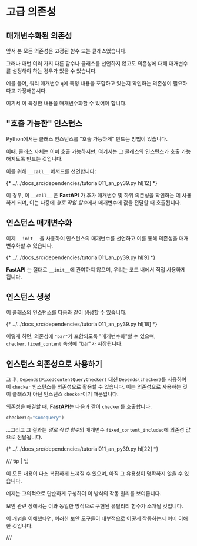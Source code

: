 # 고급 의존성

## 매개변수화된 의존성

앞서 본 모든 의존성은 고정된 함수 또는 클래스였습니다.

그러나 매번 여러 가지 다른 함수나 클래스를 선언하지 않고도 의존성에 대해 매개변수를 설정해야 하는 경우가 있을 수 있습니다.

예를 들어, 쿼리 매개변수 `q`에 특정 내용을 포함하고 있는지 확인하는 의존성이 필요하다고 가정해봅시다.

여기서 이 특정한 내용을 매개변수화할 수 있어야 합니다.

## "호출 가능한" 인스턴스

Python에서는 클래스 인스턴스를 "호출 가능하게" 만드는 방법이 있습니다.

이때, 클래스 자체는 이미 호출 가능하지만, 여기서는 그 클래스의 인스턴스가 호출 가능해지도록 만드는 것입니다.

이를 위해 `__call__` 메서드를 선언합니다:

{* ../../docs_src/dependencies/tutorial011_an_py39.py hl[12] *}

이 경우, 이 `__call__` 은 **FastAPI** 가 추가 매개변수 및 하위 의존성을 확인하는 데 사용하게 되며, 이는 나중에 *경로 작업 함수*에서 매개변수에 값을 전달할 때 호출됩니다.

## 인스턴스 매개변수화

이제 `__init__` 을 사용하여 인스턴스의 매개변수를 선언하고 이를 통해 의존성을 매개변수화할 수 있습니다.

{* ../../docs_src/dependencies/tutorial011_an_py39.py hl[9] *}

**FastAPI** 는 절대로 `__init__`에 관여하지 않으며, 우리는 코드 내에서 직접 사용하게 됩니다.

## 인스턴스 생성

이 클래스의 인스턴스를 다음과 같이 생성할 수 있습니다.

{* ../../docs_src/dependencies/tutorial011_an_py39.py hl[18] *}

이렇게 하면, 의존성에 `"bar"`가 포함되도록 "매개변수화"할 수 있으며, `checker.fixed_content` 속성에 "bar"가 저장됩니다.

## 인스턴스 의존성으로 사용하기

그 후, `Depends(FixedContentQueryChecker)` 대신 `Depends(checker)`를 사용하여 이 `checker` 인스턴스를 의존성으로 활용할 수 있습니다. 이는 의존성으로 사용하는 것이 클래스가 아닌 인스턴스 `checker`이기 때문입니다.

의존성을 해결할 때, **FastAPI**는 다음과 같이 `checker`를 호출합니다.

```Python
checker(q="somequery")
```

...그리고 그 결과는 *경로 작업 함수*의 매개변수 `fixed_content_included`에 의존성 값으로 전달됩니다.

{* ../../docs_src/dependencies/tutorial011_an_py39.py hl[22] *}

/// tip | 팁 

이 모든 내용이 다소 복잡하게 느껴질 수 있으며, 아직 그 유용성이 명확하지 않을 수 있습니다.

예제는 고의적으로 단순하게 구성하여 이 방식의 작동 원리를 보여줍니다.

보안 관련 장에서는 이와 동일한 방식으로 구현된 유틸리티 함수가 소개될 것입니다.

이 개념을 이해했다면, 이러한 보안 도구들이 내부적으로 어떻게 작동하는지 이미 이해한 것입니다.

///
